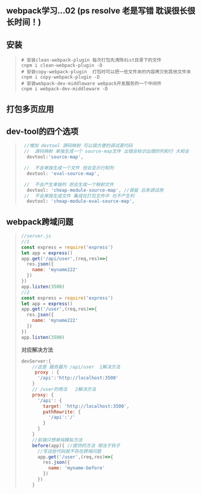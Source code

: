 ## webpack学习...02   (ps  resolve 老是写错  耽误很长很长时间！)

## 安装

> ```shell
> # 安装clean-webpack-plugin 每次打包先清除dist目录下的文件
> cnpm i clean-webpack-plugin -D
> # 安装copy-webpack-plugin  打包时可以把一些文件夹的内容拷贝到其他文件夹
> cnpm i copy-webpack-plugin -D
> # 安装webpack-dev-middleware webpack开发服务的一个中间件
> cnpm i webpack-dev-middleware -D
> ```
>
> 

## 打包多页应用

>  

## dev-tool的四个选项

> ```js
>  //增加 devtool 源码映射 可以很方便的调试源代码  
>  //  源码映射 单独生成一个 source-map文件 出错会标识出错的列和行 大和全
>   devtool:'source-map',
> 
>  //  不会单独生成一个文件 但会显示行和列
>   devtool: 'eval-source-map',
> 
>  //  不会产生单独列 但会生成一个映射文件
>   devtool: 'cheap-module-source-map', //保留 后来调试用
>  //  不会单独生成文件 集成在打包文件中 也不产生列
>   devtool: 'cheap-module-eval-source-map',
> ```
>
>  

## webpack跨域问题

> ```js
> //server.js 
> //1
> const express = require('express')
> let app = express()
> app.get('/api/user',(req,res)=>{
>   res.json({
>     name: 'myname222'
>   })
> })
> app.listen(3500)
> //2
> const express = require('express')
> let app = express()
> app.get('/user',(req,res)=>{
>   res.json({
>     name: 'myname222'
>   })
> })
> app.listen(3500)
> ```
>
> **对应解决方法**
>
> ```js
> devServer:{
>     //这是 服务器为 /api/user  1解决方法
>      proxy : {
>       '/api':'http://localhost:3500'
>     } 
>     // /user的用法   2解决方法
>     proxy: {
>       '/api': {
>         target: 'http://localhost:3500',
>         pathRewrite: {
>           '/api':'/'
>         }
>       }  
>     }
>     //前端只想单纯模拟方法
>     before(app){ //提供的方法 相当于钩子 
>       //写这些代码就不存在跨域问题 
>       app.get('/user',(req,res)=>{
>         res.json({
>           name: 'myname-before'
>         })
>       })
>     }
> ```
>
> 

